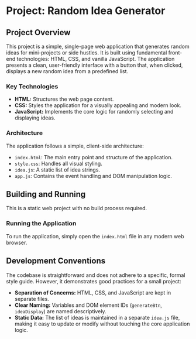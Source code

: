 # Project: Random Idea Generator

## Project Overview

This project is a simple, single-page web application that generates random ideas for mini-projects or side hustles. It is built using fundamental front-end technologies: HTML, CSS, and vanilla JavaScript. The application presents a clean, user-friendly interface with a button that, when clicked, displays a new random idea from a predefined list.

### Key Technologies
*   **HTML:** Structures the web page content.
*   **CSS:** Styles the application for a visually appealing and modern look.
*   **JavaScript:** Implements the core logic for randomly selecting and displaying ideas.

### Architecture
The application follows a simple, client-side architecture:
*   `index.html`: The main entry point and structure of the application.
*   `style.css`: Handles all visual styling.
*   `idea.js`: A static list of idea strings.
*   `app.js`: Contains the event handling and DOM manipulation logic.

## Building and Running

This is a static web project with no build process required.

### Running the Application
To run the application, simply open the `index.html` file in any modern web browser.

## Development Conventions

The codebase is straightforward and does not adhere to a specific, formal style guide. However, it demonstrates good practices for a small project:
*   **Separation of Concerns:** HTML, CSS, and JavaScript are kept in separate files.
*   **Clear Naming:** Variables and DOM element IDs (`generateBtn`, `ideaDisplay`) are named descriptively.
*   **Static Data:** The list of ideas is maintained in a separate `idea.js` file, making it easy to update or modify without touching the core application logic.